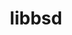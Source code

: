 ---
title: "libbsd"
layout: cache
categories: [package, develop]
meta: {"compilers": ["cce@18.0.0", "gcc@10.2.1", "gcc@10.3.0", "gcc@10.5.0", "gcc@11.1.0", "gcc@11.4.0", "gcc@12.3.0", "gcc@12.4.0", "gcc@13.2.0", "gcc@13.3.0", "gcc@7.3.1", "gcc@7.5.0", "gcc@9.4.0", "intel-oneapi-compilers@2024.1.0", "intel-oneapi-compilers@2025.1.0"], "num_specs": 58, "num_specs_by_stack": {"aws-isc": 1, "aws-isc-aarch64": 1, "aws-pcluster-neoverse_v1": 3, "aws-pcluster-x86_64_v4": 6, "bootstrap-x86_64-linux-gnu": 3, "build_systems": 3, "data-vis-sdk": 3, "developer-tools": 1, "developer-tools-aarch64-linux-gnu": 3, "developer-tools-manylinux2014": 1, "developer-tools-x86_64_v3-linux-gnu": 3, "e4s": 3, "e4s-cray-rhel": 2, "e4s-cray-sles": 1, "e4s-neoverse-v2": 3, "e4s-neoverse_v1": 1, "e4s-oneapi": 3, "e4s-power": 1, "e4s-rocm-external": 3, "gpu-tests": 3, "hep": 3, "ml-linux-aarch64-cpu": 3, "ml-linux-aarch64-cuda": 3, "ml-linux-x86_64-cpu": 3, "ml-linux-x86_64-cuda": 3, "ml-linux-x86_64-rocm": 3, "radiuss": 3, "radiuss-aws": 3, "radiuss-aws-aarch64": 4, "root": 58, "tutorial": 6}, "oss": ["amzn2", "centos7", "rhel8", "sle_hpc15", "ubuntu18.04", "ubuntu20.04", "ubuntu22.04", "ubuntu24.04"], "platforms": ["linux"], "stacks": ["aws-isc", "aws-isc-aarch64", "aws-pcluster-neoverse_v1", "aws-pcluster-x86_64_v4", "bootstrap-x86_64-linux-gnu", "build_systems", "data-vis-sdk", "developer-tools", "developer-tools-aarch64-linux-gnu", "developer-tools-manylinux2014", "developer-tools-x86_64_v3-linux-gnu", "e4s", "e4s-cray-rhel", "e4s-cray-sles", "e4s-neoverse-v2", "e4s-neoverse_v1", "e4s-oneapi", "e4s-power", "e4s-rocm-external", "gpu-tests", "hep", "ml-linux-aarch64-cpu", "ml-linux-aarch64-cuda", "ml-linux-x86_64-cpu", "ml-linux-x86_64-cuda", "ml-linux-x86_64-rocm", "radiuss", "radiuss-aws", "radiuss-aws-aarch64", "root", "tutorial"], "targets": ["aarch64", "neoverse_v1", "neoverse_v2", "ppc64le", "x86_64_v3", "x86_64_v4"], "versions": ["0.11.7", "0.12.2"]}
spec_details: [{"compiler": "gcc@7.3.1", "hash": "45f3rbj74iuowmb4cthsm52xfz5wpkhw", "os": "amzn2", "platform": "linux", "size": "-", "stacks": ["radiuss-aws-aarch64", "root"], "target": "aarch64", "variants": ["build_system=autotools"], "versions": ["0.12.2"]}, {"compiler": "cce@18.0.0", "hash": "4rlqnywnfovciwznhi2hb6v64la7lr3w", "os": "rhel8", "platform": "linux", "size": "-", "stacks": ["e4s-cray-rhel", "root"], "target": "x86_64_v3", "variants": ["build_system=autotools"], "versions": ["0.12.2"]}, {"compiler": "gcc@13.2.0", "hash": "5o667t3f2rvoflfmqujukati4fgzzfm2", "os": "ubuntu24.04", "platform": "linux", "size": "-", "stacks": ["ml-linux-aarch64-cpu", "ml-linux-aarch64-cuda", "root"], "target": "aarch64", "variants": ["build_system=autotools"], "versions": ["0.12.2"]}, {"compiler": "gcc@7.5.0", "hash": "5xreoeg5wo3rvwoz4bbj567ufhyo7odt", "os": "ubuntu18.04", "platform": "linux", "size": "-", "stacks": ["build_systems", "radiuss", "root"], "target": "x86_64_v3", "variants": ["build_system=autotools"], "versions": ["0.12.2"]}, {"compiler": "intel-oneapi-compilers@2025.1.0", "hash": "5y2eu5alcvnkjfvzmn2v2brdwwapvrmu", "os": "ubuntu22.04", "platform": "linux", "size": "-", "stacks": ["e4s-oneapi", "root"], "target": "x86_64_v3", "variants": ["build_system=autotools"], "versions": ["0.12.2"]}, {"compiler": "gcc@12.3.0", "hash": "6zs2ziinwqymezv2cfeb2zshd2jxaeig", "os": "ubuntu22.04", "platform": "linux", "size": "-", "stacks": ["root", "tutorial"], "target": "x86_64_v3", "variants": ["build_system=autotools"], "versions": ["0.12.2"]}, {"compiler": "gcc@11.1.0", "hash": "732o6ssnf52txodrp5tkshzq7bmc644c", "os": "ubuntu20.04", "platform": "linux", "size": "-", "stacks": ["data-vis-sdk", "root"], "target": "x86_64_v3", "variants": ["build_system=autotools"], "versions": ["0.12.2"]}, {"compiler": "gcc@7.3.1", "hash": "7ixoeyaw5rgvhw4afhzcamtitqzwczse", "os": "amzn2", "platform": "linux", "size": "-", "stacks": ["radiuss-aws", "root"], "target": "x86_64_v3", "variants": ["build_system=autotools"], "versions": ["0.12.2"]}, {"compiler": "gcc@11.1.0", "hash": "7mlc5cshabvxdh4cgvj2aql735q25nnz", "os": "ubuntu20.04", "platform": "linux", "size": "-", "stacks": ["gpu-tests", "root"], "target": "x86_64_v3", "variants": ["build_system=autotools"], "versions": ["0.11.7"]}, {"compiler": "gcc@13.2.0", "hash": "7r6kem42n6qtjd3u5qomzpizm6sopnzw", "os": "ubuntu24.04", "platform": "linux", "size": "-", "stacks": ["bootstrap-x86_64-linux-gnu", "ml-linux-x86_64-cpu", "ml-linux-x86_64-cuda", "ml-linux-x86_64-rocm", "root"], "target": "x86_64_v3", "variants": ["build_system=autotools"], "versions": ["0.12.2"]}, {"compiler": "gcc@7.3.1", "hash": "7y2nn7gda6v2g6utrmtc5r52l6m6rikm", "os": "amzn2", "platform": "linux", "size": "-", "stacks": ["aws-isc", "root"], "target": "x86_64_v3", "variants": ["build_system=autotools"], "versions": ["0.12.2"]}, {"compiler": "gcc@11.4.0", "hash": "7yg4af65idxgwudl5ubr6pzw36nmhasp", "os": "ubuntu22.04", "platform": "linux", "size": "-", "stacks": ["e4s", "e4s-rocm-external", "hep", "root", "tutorial"], "target": "x86_64_v3", "variants": ["build_system=autotools"], "versions": ["0.12.2"]}, {"compiler": "gcc@10.5.0", "hash": "a4lytjlzkcd3o6fkheefb2al5hfoyncs", "os": "centos7", "platform": "linux", "size": "-", "stacks": ["developer-tools-x86_64_v3-linux-gnu", "root"], "target": "x86_64_v3", "variants": ["build_system=autotools"], "versions": ["0.12.2"]}, {"compiler": "gcc@12.3.0", "hash": "a6aefwfd2g5kazcr2cu7rrmuhgdy7c5a", "os": "ubuntu22.04", "platform": "linux", "size": "-", "stacks": ["root", "tutorial"], "target": "x86_64_v3", "variants": ["build_system=autotools"], "versions": ["0.12.2"]}, {"compiler": "gcc@12.4.0", "hash": "aef2y5iftvhdpt7w2zshw7gzpuv4hqkx", "os": "amzn2", "platform": "linux", "size": "-", "stacks": ["aws-pcluster-neoverse_v1", "root"], "target": "neoverse_v1", "variants": ["build_system=autotools"], "versions": ["0.12.2"]}, {"compiler": "gcc@11.1.0", "hash": "aljcnhmia6tesb4anp5urwv3hciulyyw", "os": "ubuntu20.04", "platform": "linux", "size": "-", "stacks": ["data-vis-sdk", "root"], "target": "x86_64_v3", "variants": ["build_system=autotools"], "versions": ["0.12.2"]}, {"compiler": "gcc@13.2.0", "hash": "appojbbcowdndk22vswyeermg5yf6as3", "os": "ubuntu24.04", "platform": "linux", "size": "-", "stacks": ["bootstrap-x86_64-linux-gnu", "ml-linux-x86_64-cpu", "ml-linux-x86_64-cuda", "ml-linux-x86_64-rocm", "root"], "target": "x86_64_v3", "variants": ["build_system=autotools"], "versions": ["0.12.2"]}, {"compiler": "gcc@10.2.1", "hash": "b4wu35flcxpvduhy4htxrzlppidzavdx", "os": "centos7", "platform": "linux", "size": "-", "stacks": ["developer-tools-manylinux2014", "root"], "target": "x86_64_v3", "variants": ["build_system=autotools"], "versions": ["0.12.2"]}, {"compiler": "gcc@11.1.0", "hash": "ciat7kz2tvvkqbu6ivk4xf7iidwdanti", "os": "ubuntu20.04", "platform": "linux", "size": "-", "stacks": ["gpu-tests", "root"], "target": "x86_64_v3", "variants": ["build_system=autotools"], "versions": ["0.11.7"]}, {"compiler": "gcc@7.5.0", "hash": "ckblxfgvghijofsufrpjsyf7bmw4dz3j", "os": "ubuntu18.04", "platform": "linux", "size": "-", "stacks": ["build_systems", "radiuss", "root"], "target": "x86_64_v3", "variants": ["build_system=autotools"], "versions": ["0.12.2"]}, {"compiler": "gcc@10.5.0", "hash": "cryjuqhydt4uc7x4yxw6xghzy3fz4e6y", "os": "centos7", "platform": "linux", "size": "-", "stacks": ["developer-tools-x86_64_v3-linux-gnu", "root"], "target": "x86_64_v3", "variants": ["build_system=autotools"], "versions": ["0.12.2"]}, {"compiler": "gcc@7.3.1", "hash": "cwyeqk44whrhfyyf6m2cxmbcgrgrwjy7", "os": "amzn2", "platform": "linux", "size": "-", "stacks": ["radiuss-aws-aarch64", "root"], "target": "aarch64", "variants": ["build_system=autotools"], "versions": ["0.12.2"]}, {"compiler": "gcc@12.4.0", "hash": "dlzwtov6qc4y45ulmm2kddeebrvgntsx", "os": "amzn2", "platform": "linux", "size": "-", "stacks": ["aws-pcluster-neoverse_v1", "root"], "target": "neoverse_v1", "variants": ["build_system=autotools"], "versions": ["0.12.2"]}, {"compiler": "gcc@7.3.1", "hash": "elzelo7xj4t64o2xnqqitfrzch4v724a", "os": "amzn2", "platform": "linux", "size": "-", "stacks": ["aws-isc-aarch64", "root"], "target": "aarch64", "variants": ["build_system=autotools"], "versions": ["0.12.2"]}, {"compiler": "gcc@12.3.0", "hash": "f32b6k3zeqtmwcqm4kucr3qfu3tfe6sz", "os": "ubuntu22.04", "platform": "linux", "size": "-", "stacks": ["root", "tutorial"], "target": "x86_64_v3", "variants": ["build_system=autotools"], "versions": ["0.12.2"]}, {"compiler": "gcc@7.5.0", "hash": "fkwjnkra7gsyw2fpl2dfjzk2bcemv5m6", "os": "ubuntu18.04", "platform": "linux", "size": "-", "stacks": ["developer-tools", "root"], "target": "x86_64_v3", "variants": ["build_system=autotools"], "versions": ["0.12.2"]}, {"compiler": "gcc@13.2.0", "hash": "fmk6brfgurwiuyfqcaf3kuffnt2refdo", "os": "ubuntu24.04", "platform": "linux", "size": "-", "stacks": ["ml-linux-aarch64-cpu", "ml-linux-aarch64-cuda", "root"], "target": "aarch64", "variants": ["build_system=autotools"], "versions": ["0.12.2"]}, {"compiler": "cce@18.0.0", "hash": "gj36a5otqsm4a4tupnle3zw2fdyrxfsz", "os": "rhel8", "platform": "linux", "size": "-", "stacks": ["e4s-cray-rhel", "root"], "target": "x86_64_v3", "variants": ["build_system=autotools"], "versions": ["0.12.2"]}, {"compiler": "gcc@13.3.0", "hash": "jf66qkrlnmhys6bvk75sju2bkddb7vtp", "os": "rhel8", "platform": "linux", "size": "-", "stacks": ["developer-tools-aarch64-linux-gnu", "root"], "target": "aarch64", "variants": ["build_system=autotools"], "versions": ["0.12.2"]}, {"compiler": "gcc@13.3.0", "hash": "jpllmid7hxsvd5vpwmfh6fjpv6qccy65", "os": "rhel8", "platform": "linux", "size": "-", "stacks": ["developer-tools-aarch64-linux-gnu", "root"], "target": "aarch64", "variants": ["build_system=autotools"], "versions": ["0.12.2"]}, {"compiler": "gcc@7.3.1", "hash": "kohesba2mo4tohc3xpdmift4l3hg2xkl", "os": "amzn2", "platform": "linux", "size": "-", "stacks": ["radiuss-aws", "root"], "target": "x86_64_v3", "variants": ["build_system=autotools"], "versions": ["0.12.2"]}, {"compiler": "gcc@11.4.0", "hash": "ks6nnxhuzy4o7ad5fv2qpqrj4cg6wc6k", "os": "ubuntu22.04", "platform": "linux", "size": "-", "stacks": ["e4s-neoverse-v2", "root"], "target": "neoverse_v2", "variants": ["build_system=autotools"], "versions": ["0.12.2"]}, {"compiler": "gcc@7.3.1", "hash": "kz6pxlt6fozw5cogpswrcxer75oy23ly", "os": "amzn2", "platform": "linux", "size": "-", "stacks": ["radiuss-aws-aarch64", "root"], "target": "aarch64", "variants": ["build_system=autotools"], "versions": ["0.12.2"]}, {"compiler": "intel-oneapi-compilers@2025.1.0", "hash": "mfrqsqsxhsat6o3emih44q5uo76cde76", "os": "ubuntu22.04", "platform": "linux", "size": "-", "stacks": ["e4s-oneapi", "root"], "target": "x86_64_v3", "variants": ["build_system=autotools"], "versions": ["0.12.2"]}, {"compiler": "gcc@11.4.0", "hash": "mqw6qpehlr3elw6jliwo5v2gvalmg4kk", "os": "ubuntu22.04", "platform": "linux", "size": "-", "stacks": ["e4s-neoverse-v2", "root"], "target": "neoverse_v2", "variants": ["build_system=autotools"], "versions": ["0.12.2"]}, {"compiler": "intel-oneapi-compilers@2024.1.0", "hash": "n6zs6uyccmqvj4hozb2pud5nc2rfr3ec", "os": "amzn2", "platform": "linux", "size": "-", "stacks": ["aws-pcluster-x86_64_v4", "root"], "target": "x86_64_v4", "variants": ["build_system=autotools"], "versions": ["0.12.2"]}, {"compiler": "gcc@9.4.0", "hash": "naicr5y3awwsi3fngtgsqvajhtzhdriy", "os": "ubuntu20.04", "platform": "linux", "size": "-", "stacks": ["e4s-power", "root"], "target": "ppc64le", "variants": ["build_system=autotools"], "versions": ["0.12.2"]}, {"compiler": "gcc@11.4.0", "hash": "o4dz3eyjfsvpcupstxqcwqkgz7ooitf7", "os": "ubuntu22.04", "platform": "linux", "size": "-", "stacks": ["e4s-neoverse-v2", "root"], "target": "neoverse_v2", "variants": ["build_system=autotools"], "versions": ["0.12.2"]}, {"compiler": "intel-oneapi-compilers@2024.1.0", "hash": "om3va6xqezstwb6inbyxlcpfkoh6ir5o", "os": "amzn2", "platform": "linux", "size": "-", "stacks": ["aws-pcluster-x86_64_v4", "root"], "target": "x86_64_v3", "variants": ["build_system=autotools"], "versions": ["0.12.2"]}, {"compiler": "gcc@7.3.1", "hash": "oxc5o2w3n3nl4gha56bwrwm3mgqiyems", "os": "amzn2", "platform": "linux", "size": "-", "stacks": ["radiuss-aws", "root"], "target": "x86_64_v3", "variants": ["build_system=autotools"], "versions": ["0.12.2"]}, {"compiler": "gcc@12.4.0", "hash": "pwmekerkmlpbxlacxalaejattaa3p345", "os": "amzn2", "platform": "linux", "size": "-", "stacks": ["aws-pcluster-neoverse_v1", "root"], "target": "neoverse_v1", "variants": ["build_system=autotools"], "versions": ["0.12.2"]}, {"compiler": "gcc@7.5.0", "hash": "ql2itojdzdxle4g5bcevzvgvotvitr3b", "os": "ubuntu18.04", "platform": "linux", "size": "-", "stacks": ["build_systems", "radiuss", "root"], "target": "x86_64_v3", "variants": ["build_system=autotools"], "versions": ["0.12.2"]}, {"compiler": "gcc@13.3.0", "hash": "qpjy43r6tecst736i3m5t6xyytskqtuy", "os": "rhel8", "platform": "linux", "size": "-", "stacks": ["developer-tools-aarch64-linux-gnu", "root"], "target": "aarch64", "variants": ["build_system=autotools"], "versions": ["0.12.2"]}, {"compiler": "intel-oneapi-compilers@2025.1.0", "hash": "r3irfalre2olrgxch3ceofxdbo6u4ez4", "os": "ubuntu22.04", "platform": "linux", "size": "-", "stacks": ["e4s-oneapi", "root"], "target": "x86_64_v3", "variants": ["build_system=autotools"], "versions": ["0.12.2"]}, {"compiler": "gcc@10.5.0", "hash": "r3mndor7hyjhmdf4ao47thv4pb27p7uv", "os": "centos7", "platform": "linux", "size": "-", "stacks": ["developer-tools-x86_64_v3-linux-gnu", "root"], "target": "x86_64_v3", "variants": ["build_system=autotools"], "versions": ["0.12.2"]}, {"compiler": "intel-oneapi-compilers@2024.1.0", "hash": "rd3d72mk42lrzislalq6p2lj5ttmo723", "os": "amzn2", "platform": "linux", "size": "-", "stacks": ["aws-pcluster-x86_64_v4", "root"], "target": "x86_64_v4", "variants": ["build_system=autotools"], "versions": ["0.12.2"]}, {"compiler": "gcc@10.3.0", "hash": "s6e4s4rs5njr67b7z4vg4ptfbcowt6mo", "os": "sle_hpc15", "platform": "linux", "size": "-", "stacks": ["e4s-cray-sles", "root"], "target": "x86_64_v4", "variants": ["build_system=autotools"], "versions": ["0.12.2"]}, {"compiler": "gcc@7.3.1", "hash": "sy5vnwvfbeivkcywlkhgyoerswnx23wk", "os": "amzn2", "platform": "linux", "size": "-", "stacks": ["radiuss-aws-aarch64", "root"], "target": "aarch64", "variants": ["build_system=autotools"], "versions": ["0.12.2"]}, {"compiler": "gcc@11.1.0", "hash": "u2vo2vo2remiq5it4phvdheavx2tmpm5", "os": "ubuntu20.04", "platform": "linux", "size": "-", "stacks": ["gpu-tests", "root"], "target": "x86_64_v3", "variants": ["build_system=autotools"], "versions": ["0.11.7"]}, {"compiler": "intel-oneapi-compilers@2024.1.0", "hash": "uilgl27ztevnwpfqoomkj42p25qtoojk", "os": "amzn2", "platform": "linux", "size": "-", "stacks": ["aws-pcluster-x86_64_v4", "root"], "target": "x86_64_v3", "variants": ["build_system=autotools"], "versions": ["0.12.2"]}, {"compiler": "gcc@11.4.0", "hash": "vrmlhuocfearmwz27x4fjs3yof7umlkb", "os": "ubuntu22.04", "platform": "linux", "size": "-", "stacks": ["e4s", "e4s-rocm-external", "hep", "root", "tutorial"], "target": "x86_64_v3", "variants": ["build_system=autotools"], "versions": ["0.12.2"]}, {"compiler": "gcc@11.4.0", "hash": "vunlwzq63eihcfkipfyoc5mxzct7maes", "os": "ubuntu22.04", "platform": "linux", "size": "-", "stacks": ["e4s", "e4s-rocm-external", "hep", "root", "tutorial"], "target": "x86_64_v3", "variants": ["build_system=autotools"], "versions": ["0.12.2"]}, {"compiler": "gcc@11.4.0", "hash": "wzukbdhfgldngohxweggufhgp4ewklne", "os": "ubuntu22.04", "platform": "linux", "size": "-", "stacks": ["e4s-neoverse_v1", "root"], "target": "neoverse_v1", "variants": ["build_system=autotools"], "versions": ["0.12.2"]}, {"compiler": "gcc@13.2.0", "hash": "xhnyfgmeeykz6q252n7syas6azzfikr2", "os": "ubuntu24.04", "platform": "linux", "size": "-", "stacks": ["bootstrap-x86_64-linux-gnu", "ml-linux-x86_64-cpu", "ml-linux-x86_64-cuda", "ml-linux-x86_64-rocm", "root"], "target": "x86_64_v3", "variants": ["build_system=autotools"], "versions": ["0.12.2"]}, {"compiler": "gcc@13.2.0", "hash": "xuqq22y2px6ffsutkoyffyc6z3l33zn7", "os": "ubuntu24.04", "platform": "linux", "size": "-", "stacks": ["ml-linux-aarch64-cpu", "ml-linux-aarch64-cuda", "root"], "target": "aarch64", "variants": ["build_system=autotools"], "versions": ["0.12.2"]}, {"compiler": "gcc@11.1.0", "hash": "xyvd45fusqcezsmn6oyfxoojblfhslxu", "os": "ubuntu20.04", "platform": "linux", "size": "-", "stacks": ["data-vis-sdk", "root"], "target": "x86_64_v3", "variants": ["build_system=autotools"], "versions": ["0.12.2"]}, {"compiler": "intel-oneapi-compilers@2024.1.0", "hash": "yadvp3stwcmgajzamf54s6agfmna7352", "os": "amzn2", "platform": "linux", "size": "-", "stacks": ["aws-pcluster-x86_64_v4", "root"], "target": "x86_64_v4", "variants": ["build_system=autotools"], "versions": ["0.12.2"]}, {"compiler": "intel-oneapi-compilers@2024.1.0", "hash": "yh2unnhviypwbirp4nn4gkdltonlcbrq", "os": "amzn2", "platform": "linux", "size": "-", "stacks": ["aws-pcluster-x86_64_v4", "root"], "target": "x86_64_v3", "variants": ["build_system=autotools"], "versions": ["0.12.2"]}]
---